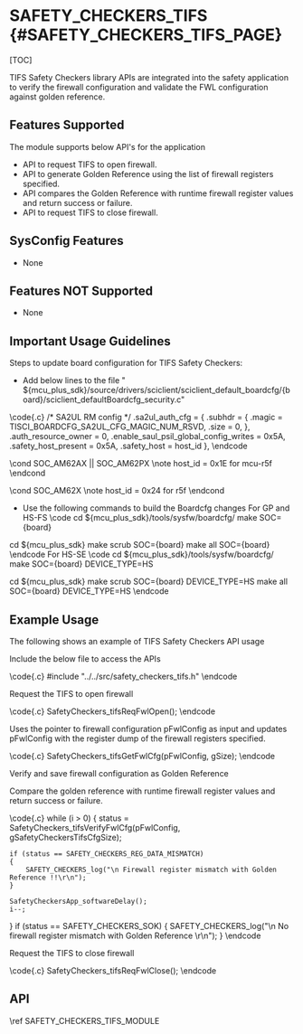 # SAFETY_CHECKERS_TIFS {#SAFETY_CHECKERS_TIFS_PAGE}

[TOC]

TIFS Safety Checkers library APIs are integrated into the safety application to verify the firewall configuration and validate the FWL configuration against golden reference.

## Features Supported

The module supports below API's for the application

* API to request TIFS to open firewall.
* API to generate Golden Reference using the list of firewall registers specified.
* API compares the Golden Reference with runtime firewall register values and return success or failure.
* API to request TIFS to close firewall.

## SysConfig Features

- None

## Features NOT Supported

- None

## Important Usage Guidelines

Steps to update board configuration for TIFS Safety Checkers:
* Add below lines to the file " ${mcu_plus_sdk}/source/drivers/sciclient/sciclient_default_boardcfg/{board}/sciclient_defaultBoardcfg_security.c"

\code{.c}
/* SA2UL RM config */
    .sa2ul_auth_cfg = {
        .subhdr = {
            .magic = TISCI_BOARDCFG_SA2UL_CFG_MAGIC_NUM_RSVD,
            .size = 0,
        },
        .auth_resource_owner = 0,
        .enable_saul_psil_global_config_writes = 0x5A,
        .safety_host_present = 0x5A,
        .safety_host = host_id
    },
\endcode

\cond SOC_AM62AX || SOC_AM62PX
\note host_id = 0x1E for mcu-r5f
\endcond

\cond SOC_AM62X
\note host_id = 0x24 for r5f
\endcond

* Use the following commands to build the Boardcfg changes
For GP and HS-FS
\code
cd ${mcu_plus_sdk}/tools/sysfw/boardcfg/
make SOC={board}

cd ${mcu_plus_sdk}
make scrub SOC={board}
make all SOC={board}
\endcode
For HS-SE
\code
cd ${mcu_plus_sdk}/tools/sysfw/boardcfg/
make SOC={board} DEVICE_TYPE=HS

cd ${mcu_plus_sdk}
make scrub SOC={board} DEVICE_TYPE=HS
make all SOC={board} DEVICE_TYPE=HS
\endcode

## Example Usage

The following shows an example of TIFS Safety Checkers API usage

Include the below file to access the APIs

\code{.c}
#include "../../src/safety_checkers_tifs.h"
\endcode

Request the TIFS to open firewall

\code{.c}
SafetyCheckers_tifsReqFwlOpen();
\endcode

Uses the pointer to firewall configuration pFwlConfig as input and updates pFwlConfig with the register dump of the firewall registers specified.

\code{.c}
SafetyCheckers_tifsGetFwlCfg(pFwlConfig, gSize);
\endcode

Verify and save firewall configuration as Golden Reference

Compare the golden reference with runtime firewall register values and return success or failure.

\code{.c}
while (i > 0)
{
    status = SafetyCheckers_tifsVerifyFwlCfg(pFwlConfig, gSafetyCheckersTifsCfgSize);

    if (status == SAFETY_CHECKERS_REG_DATA_MISMATCH)
    {
        SAFETY_CHECKERS_log("\n Firewall register mismatch with Golden Reference !!\r\n");
    }

    SafetyCheckersApp_softwareDelay();
    i--;
}
if (status == SAFETY_CHECKERS_SOK)
{
    SAFETY_CHECKERS_log("\n No firewall register mismatch with Golden Reference \r\n");
}
\endcode

Request the TIFS to close firewall

\code{.c}
SafetyCheckers_tifsReqFwlClose();
\endcode

## API

\ref SAFETY_CHECKERS_TIFS_MODULE
